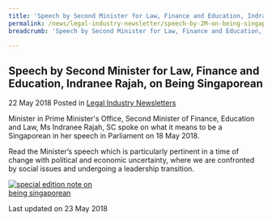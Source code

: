 ```yaml
---
title: 'Speech by Second Minister for Law, Finance and Education, Indranee Rajah, on Being Singaporean'
permalink: /news/legal-industry-newsletter/speech-by-2M-on-being-singaporean/
breadcrumb: 'Speech by Second Minister for Law, Finance and Education, Indranee Rajah, on Being Singaporean'

---
```



<style>
  .image {width: 200px;}
  .image img {max-width: 100%;}
</style>

Speech by Second Minister for Law, Finance and Education, Indranee Rajah, on Being Singaporean
---

22 May 2018 Posted in [Legal Industry Newsletters](/news/legal-industry-newsletters/)

Minister in Prime Minister's Office, Second Minister of Finance, Education and Law, Ms Indranee Rajah, SC spoke on what it means to be a Singaporean in her speech in Parliament on 18 May 2018.

Read the Minister’s speech which is particularly pertinent in a time of change with political and economic uncertainty, where we are confronted by social issues and undergoing a leadership transition.

<div class="image">
  <a href="/files/SpecialEditionNoteonBeingSingaporean.pdf/"><img src="/images/1527047602195.jpg/" title="special edition note on being singaporean" alt="special edition note on being singaporean"></a>
</div>

<p class="right-side-updated">Last updated on 23 May 2018</p>
